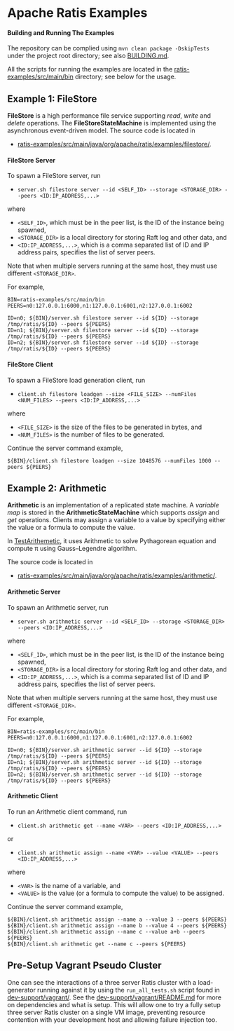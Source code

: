 <!--
  Licensed under the Apache License, Version 2.0 (the "License");
  you may not use this file except in compliance with the License.
  You may obtain a copy of the License at

   http://www.apache.org/licenses/LICENSE-2.0

  Unless required by applicable law or agreed to in writing, software
  distributed under the License is distributed on an "AS IS" BASIS,
  WITHOUT WARRANTIES OR CONDITIONS OF ANY KIND, either express or implied.
  See the License for the specific language governing permissions and
  limitations under the License. See accompanying LICENSE file.
-->

# Apache Ratis Examples

#### Building and Running The Examples

The repository can be complied using `mvn clean package -DskipTests` under the project root directory;
see also [BUILDING.md](../BUILDING.md).

All the scripts for running the examples are located in the [ratis-examples/src/main/bin](src/main/bin) directory;
see below for the usage.

## Example 1: FileStore

**FileStore** is a high performance file service supporting *read*, *write* and *delete* operations.
The **FileStoreStateMachine** is implemented using the asynchronous event-driven model.
The source code is located in
* [ratis-examples/src/main/java/org/apache/ratis/examples/filestore/](src/main/java/org/apache/ratis/examples/filestore).


#### FileStore Server
To spawn a FileStore server, run
* `server.sh filestore server --id <SELF_ID> --storage <STORAGE_DIR> --peers <ID:IP_ADDRESS,...>`

where
* `<SELF_ID>`, which must be in the peer list, is the ID of the instance being spawned,
* `<STORAGE_DIR>` is a local directory for storing Raft log and other data, and
* `<ID:IP_ADDRESS,...>`, which is a comma separated list of ID and IP address pairs, specifies the list of server peers.

Note that when multiple servers running at the same host, they must use different `<STORAGE_DIR>`.

For example,

    BIN=ratis-examples/src/main/bin
    PEERS=n0:127.0.0.1:6000,n1:127.0.0.1:6001,n2:127.0.0.1:6002

    ID=n0; ${BIN}/server.sh filestore server --id ${ID} --storage /tmp/ratis/${ID} --peers ${PEERS}
    ID=n1; ${BIN}/server.sh filestore server --id ${ID} --storage /tmp/ratis/${ID} --peers ${PEERS}
    ID=n2; ${BIN}/server.sh filestore server --id ${ID} --storage /tmp/ratis/${ID} --peers ${PEERS}

#### FileStore Client

To spawn a FileStore load generation client, run
* `client.sh filestore loadgen --size <FILE_SIZE> --numFiles <NUM_FILES> --peers <ID:IP_ADDRESS,...>`

where
* `<FILE_SIZE>` is the size of the files to be generated in bytes, and
* `<NUM_FILES>` is the number of files to be generated.

Continue the server command example,

    ${BIN}/client.sh filestore loadgen --size 1048576 --numFiles 1000 --peers ${PEERS}

## Example 2: Arithmetic

**Arithmetic** is an implementation of a replicated state machine.
A *variable map* is stored in the **ArithmeticStateMachine** which supports *assign* and *get* operations.
Clients may assign a variable to a value by specifying either the value or a formula to compute the value.

In [TestArithemetic](src/test/java/org/apache/ratis/examples/arithmetic/TestArithmetic.java),
it uses Arithmetic to solve Pythagorean equation and compute &pi; using Gauss–Legendre algorithm.

The source code is located in
* [ratis-examples/src/main/java/org/apache/ratis/examples/arithmetic/](src/main/java/org/apache/ratis/examples/arithmetic).

#### Arithmetic Server
To spawn an Arithmetic server, run
* `server.sh arithmetic server --id <SELF_ID> --storage <STORAGE_DIR> --peers <ID:IP_ADDRESS,...>`

where
* `<SELF_ID>`, which must be in the peer list, is the ID of the instance being spawned,
* `<STORAGE_DIR>` is a local directory for storing Raft log and other data, and
* `<ID:IP_ADDRESS,...>`, which is a comma separated list of ID and IP address pairs, specifies the list of server peers.

Note that when multiple servers running at the same host, they must use different `<STORAGE_DIR>`.

For example,

    BIN=ratis-examples/src/main/bin
    PEERS=n0:127.0.0.1:6000,n1:127.0.0.1:6001,n2:127.0.0.1:6002

    ID=n0; ${BIN}/server.sh arithmetic server --id ${ID} --storage /tmp/ratis/${ID} --peers ${PEERS}
    ID=n1; ${BIN}/server.sh arithmetic server --id ${ID} --storage /tmp/ratis/${ID} --peers ${PEERS}
    ID=n2; ${BIN}/server.sh arithmetic server --id ${ID} --storage /tmp/ratis/${ID} --peers ${PEERS}

#### Arithmetic Client

To run an Arithmetic client command, run
* `client.sh arithmetic get --name <VAR> --peers <ID:IP_ADDRESS,...>`

or
* `client.sh arithmetic assign --name <VAR> --value <VALUE> --peers <ID:IP_ADDRESS,...>`

where
* `<VAR>` is the name of a variable, and
* `<VALUE>` is the value (or a formula to compute the value) to be assigned.

Continue the server command example,

    ${BIN}/client.sh arithmetic assign --name a --value 3 --peers ${PEERS}
    ${BIN}/client.sh arithmetic assign --name b --value 4 --peers ${PEERS}
    ${BIN}/client.sh arithmetic assign --name c --value a+b --peers ${PEERS}
    ${BIN}/client.sh arithmetic get --name c --peers ${PEERS}

## Pre-Setup Vagrant Pseudo Cluster
One can see the interactions of a three server Ratis cluster with a load-generator running against it
by using the `run_all_tests.sh` script found in [dev-support/vagrant/](../dev-support/vagrant).
See the [dev-support/vagrant/README.md](../dev-support/vagrant/README.md) for more on dependencies and what is setup.
This will allow one to try a fully setup three server Ratis cluster on a single VM image,
preventing resource contention with your development host and allowing failure injection too.
